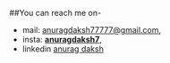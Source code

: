 ##You can reach me on-
- mail: anuragdaksh77777@gmail.com, 
- insta: [__anuragdaksh7__](https://www.instagram.com/__anuragdaksh7__/), 
- linkedin [anurag daksh](https://www.linkedin.com/in/anurag-daksh-42b692228/)